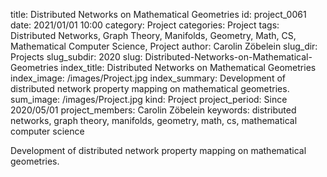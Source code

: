 title:      					    Distributed Networks on Mathematical Geometries
id:                 				project_0061
date:       						2021/01/01 10:00
category:		    				Project
categories:		    				Project
tags:       						Distributed Networks, Graph Theory, Manifolds, Geometry, Math, CS, Mathematical Computer Science, Project
author:     						Carolin Zöbelein
slug_dir:           				Projects
slug_subdir:        				2020
slug:       						Distributed-Networks-on-Mathematical-Geometries
index_title:						Distributed Networks on Mathematical Geometries
index_image:        				/images/Project.jpg
index_summary:                      Development of distributed network property mapping on mathematical geometries. 
sum_image:							/images/Project.jpg
kind:               				Project
project_period:     				Since 2020/05/01
project_members:    				Carolin Zöbelein
keywords:           				distributed networks, graph theory, manifolds, geometry, math, cs, mathematical computer science

Development of distributed network property mapping on mathematical geometries.

